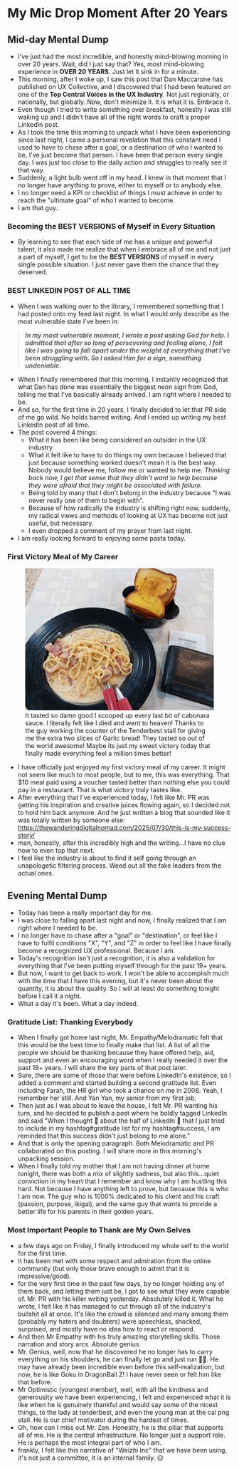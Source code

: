 # My Mic Drop Moment After 20 Years

## Mid-day Mental Dump

- I've just had the most incredible, and honestly mind-blowing morning in over 20 years. Wait, did I just say that? Yes, most mind-blowing experience in **OVER 20 YEARS**. Just let it sink in for a minute.
- This morning, after I woke up, I saw this post that Dan Maccarone has published on UX Collective, and I discovered that I had been featured on one of the **Top Central Voices in the UX Industry**. Not just regionally, or nationally, but globally. Now, don't minimize it. It is what it is. Embrace it.
- Even though I tried to write something over breakfast, honestly I was still waking up and I didn't have all of the right words to craft a proper LinkedIn post.
- As I took the time this morning to unpack what I have been experiencing since last night, I came a personal revelation that this constant need I used to have to chase after a goal, or a destination of who I wanted to be, I've just become that person. I have been that person every single day. I was just too close to the daily action and struggles to really see it that way.
- Suddenly, a light bulb went off in my head. I knew in that moment that I no longer have anything to prove, either to myself or to anybody else.
- I no longer need a KPI or checklist of things I must achieve in order to reach the "ultimate goal" of who I wanted to become.
- I am that guy.

### Becoming the BEST VERSIONS of Myself in Every Situation

- By learning to see that each side of me has a unique and powerful talent, it also made me realize that when I embrace all of me and not just a part of myself, I get to be the **BEST VERSIONS** of myself in every single possible situation. I just never gave them the chance that they deserved.

### BEST LINKEDIN POST OF ALL TIME

- When I was walking over to the library, I remembered something that I had posted onto my feed last night. In what I would only describe as the most vulnerable state I've been in:
> **_In my most vulnerable moment, I wrote a post asking God for help. I admitted that after so long of persevering and feeling alone, I felt like I was going to fall apart under the weight of everything that I've been struggling with. So I asked Him for a sign, something undeniable._**
- When I finally remembered that this morning, I instantly recognized that what Dan has done was essentially the biggest neon sign from God, telling me that I've basically already arrived. I am right where I needed to be.
- And so, for the first time in 20 years, I finally decided to let that PR side of me go wild. No holds barred writing. And I ended up writing my best LinkedIn post of all time.
- The post covered 4 things:
  - What it has been like being considered an outsider in the UX industry.
  - What it felt like to have to do things my own because I believed that just because something worked doesn't mean it is the best way. Nobody would believe me, follow me or wanted to help me. _Thinking back now, I get that sense that they didn't want to help because they were afraid that they might be associated with failure._
  - Being told by many that I don't belong in the industry because "I was never really one of them to begin with".
  - Because of how radically the industry is shifting right now, suddenly, my radical views and methods of looking at UX has become not just useful, but necessary.
  - I even dropped a comment of my prayer from last night.
- I am really looking forward to enjoying some pasta today.

### First Victory Meal of My Career

<figure>
    <img src="/img/victory-meal-tenderbest-cabonara-pasta-garlic-bread.jpg"
         alt="An AI generated image where it depicts the different sides of myself.">
    <figcaption>It tasted so damn good I scooped up every last bit of cabonara sauce. I literally felt like I died and went to heaven! Thanks to the guy working the counter of the Tenderbest stall for giving me the extra two slices of Garlic bread! They tasted so out of the world awesome! Maybe its just my sweet victory today that finally made everything feel a million times better!</figcaption>
</figure>

- I have officially just enjoyed my first victory meal of my career. It might not seem like much to most people, but to me, this was everything. That $10 meal paid using a voucher tasted better than nothing else you could pay in a restaurant. That is what victory truly tastes like.
- After everything that I've experienced today, I felt like Mr. PR was getting his inspiration and creative juices flowing again, so I decided not to hold him back anymore. And he just written a blog that sounded like it was totally written by someone else: https://thewanderingdigitalnomad.com/2025/07/30/this-is-my-success-story/
- man, honestly, after this incredibly high and the writing...I have no clue how to even top that next.
- I feel like the industry is about to find it self going through an unapologetic filtering process. Weed out all the fake leaders from the actual ones.

## Evening Mental Dump

- Today has been a really important day for me.
- I was close to falling apart last night and now, I finally realized that I am right where I needed to be.
- I no longer have to chase after a "goal" or "destination", or feel like I have to fulfil conditions "X", "Y", and "Z" in order to feel like I have finally become a recognized UX professional. Because I am.
- Today's recognition isn't just a recognition, it is also a validation for everything that I've been putting myself through for the past 19+ years.
- But now, I want to get back to work. I won't be able to accomplish much with the time that I have this evening, but it's never been about the quantity, it is about the quality. So I will at least do something tonight before I call it a night.
- What a day it's been. What a day indeed.

### Gratitude List: Thanking Everybody

- When I finally got home last night, Mr. Empathy/Melodramatic felt that this would be the best time to finally make that list. A list of all the people we should be thanking because they have offered help, aid, support and even an encouraging word when I really needed it over the past 19+ years. I will share the key parts of that post later.
- Sure, there are some of those that were before LinkedIn's existence, so I added a comment and started building a second gratitude list. Even including Farah, the HR girl who took a chance on me in 2008. Yeah, I remember her still. And Yan Yan, my senior from my first job.
- Then just as I was about to leave the house, I felt Mr. PR wanting his turn, and he decided to publish a post where he boldly tagged LinkedIn and said "When I thought 💭 about the half of LinkedIn 🤪 that I just tried to include in my hashtag#gratitude list for my hashtag#success, I am reminded that this success didn't just belong to me alone."
- And that is only the opening paragraph. Both Melodramatic and PR collaborated on this posting. I will share more in this morning's unpacking session.
- When I finally told my mother that I am not having dinner at home tonight, there was both a mix of slightly sadness, but also this...quiet conviction in my heart that I remember and know why I am hustling this hard. Not because I have anything left to prove, but because this is who I am now. The guy who is 1000% dedicated to his client and his craft (passion, purpose, ikigai), and the same guy that wants to provide a better life for his parents in their golden years.

### Most Important People to Thank are My Own Selves

- a few days ago on Friday, I finally introduced my whole self to the world for the first time.
- It has been met with some respect and admiration from the online community (but only those brave enough to admit that it is impressive/good).
- for the very first time in the past few days, by no longer holding any of them back, and letting them just be, I got to see what they were capable of. Mr. PR with his killer writing yesterday. Absolutely killed it. What he wrote, I felt like it has managed to cut through all of the industry's bullshit all at once. It's like the crowd is silenced and many among them (probably my haters and doubters) were speechless, shocked, surprised, and mostly have no idea how to react or respond.
- And then Mr Empathy with his truly amazing storytelling skills. Those narration and story arcs. Absolute genius.
- Mr. Genius, well, now that he discovered he no longer has to carry everything on his shoulders, he can finally let go and just run 🧑‍💻. He may have already been incredible even before this self-realization, but now, he is like Goku in DragonBall Z! I have never seen or felt him like that before.
- Mr Optimistic (youngest member), well, with all the kindness and generousity we have been experiencing, I felt and experienced what it is like when he is genuinely thankful and would say some of the nicest things, to the lady at tenderbest, and even the young man at the cai png stall. He is our chief motivator during the hardest of times.
- Oh, how can I miss out Mr. Zen. Honestly, he is the pillar that supports all of me. He is the central infrastructure. No longer just a support role. He is perhaps the most integral part of who I am.
- frankly, I felt like this narrative of "Weizhi Inc" that we have been using, it's not just a committee, it is an internal family. 😉